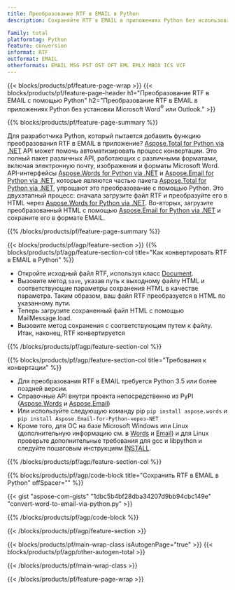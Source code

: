 ```yaml
---
title: Преобразование RTF в EMAIL в Python
description: Сохраняйте RTF в EMAIL в приложениях Python без использования Microsoft Word или Outlook.

family: total
platformtag: Python
feature: conversion
informat: RTF
outformat: EMAIL
otherformats: EMAIL MSG PST OST OFT EML EMLX MBOX ICS VCF
---
```

{{< blocks/products/pf/feature-page-wrap >}}
{{< blocks/products/pf/feature-page-header h1="Преобразование RTF в EMAIL с помощью Python" h2="Преобразование RTF в EMAIL в приложениях Python без установки Microsoft Word<sup>&reg;</sup> или Outlook." >}}

{{% blocks/products/pf/feature-page-summary %}}

Для разработчика Python, который пытается добавить функцию преобразования RTF в EMAIL в приложение? [Aspose.Total for Python via .NET](https://products.aspose.com/total/python-net/) API может помочь автоматизировать процесс конвертации. Это полный пакет различных API, работающих с различными форматами, включая электронную почту, изображения и форматы Microsoft Word. API-интерфейсы [Aspose.Words for Python via .NET](https://products.aspose.com/words/python-net/) и [Aspose.Email for Python via .NET](https://products.aspose.com/email/python-net/), которые являются частью пакета [Aspose.Total for Python via .NET](https://products.aspose.com/total/python-net/), упрощают это преобразование с помощью Python. Это двухэтапный процесс: сначала загрузите файл RTF и преобразуйте его в HTML через [Aspose.Words for Python via .NET](https://products.aspose.com/words/python-net/). Во-вторых, загрузите преобразованный HTML с помощью [Aspose.Email for Python via .NET](https://products.aspose.com/email/python-net/) и сохраните его в формате EMAIL.

{{% /blocks/products/pf/feature-page-summary %}}

{{< blocks/products/pf/agp/feature-section >}}
{{% blocks/products/pf/agp/feature-section-col title="Как конвертировать RTF в EMAIL в Python" %}}

- Откройте исходный файл RTF, используя класс [Document](https://reference.aspose.com/words/python-net/aspose.words/document/).
- Вызовите метод `save`, указав путь к выходному файлу HTML и соответствующие параметры сохранения HTML в качестве параметра. Таким образом, ваш файл RTF преобразуется в HTML по указанному пути.
- Теперь загрузите сохраненный файл HTML с помощью MailMessage.load.
- Вызовите метод сохранения с соответствующим путем к файлу. Итак, наконец, RTF конвертируется

{{% /blocks/products/pf/agp/feature-section-col %}}

{{% blocks/products/pf/agp/feature-section-col title="Требования к конвертации" %}}

- Для преобразования RTF в EMAIL требуется Python 3.5 или более поздней версии.
- Справочные API внутри проекта непосредственно из PyPI ([Aspose.Words](https://pypi.org/project/aspose-words/) и [Aspose.Email](https://pypi.org/project/Aspose.Email-for-Python-via-NET/))
- Или используйте следующую команду pip ```pip install aspose.words``` и ```pip install Aspose.Email-for-Python-через-NET``` 
- Кроме того, для ОС на базе Microsoft Windows или Linux (дополнительную информацию см. в [Words](https://docs.aspose.com/words/python-net/system-requirements/) и [Email](https://docs.aspose.com/email/python-net/system-requirements/)) и для Linux проверьте дополнительные требования для gcc и libpython и следуйте пошаговым инструкциям [INSTALL](https://docs.aspose.com/words/python-net/installation/).
 

{{% /blocks/products/pf/agp/feature-section-col %}}

{{% blocks/products/pf/agp/code-block title="Сохранить RTF в EMAIL в Python" offSpacer="" %}}

{{< gist "aspose-com-gists" "1dbc5b4bf28dba34207d9bb94cbc149e" "convert-word-to-email-via-python.py" >}}

{{% /blocks/products/pf/agp/code-block %}}

{{< /blocks/products/pf/agp/feature-section >}}

{{< blocks/products/pf/main-wrap-class isAutogenPage="true" >}}
{{< blocks/products/pf/agp/other-autogen-total >}}

{{< /blocks/products/pf/main-wrap-class >}}

{{< /blocks/products/pf/feature-page-wrap >}}